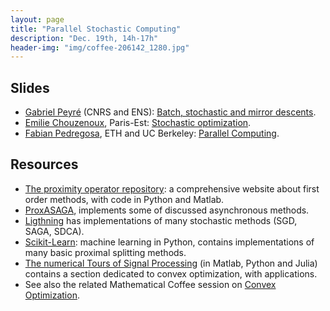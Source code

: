 ```yaml
---
layout: page
title: "Parallel Stochastic Computing"
description: "Dec. 19th, 14h-17h"
header-img: "img/coffee-206142_1280.jpg"
---
```


Slides
----

- [Gabriel Peyré](http://www.gpeyre.com) (CNRS and ENS): [Batch, stochastic and mirror descents](../slides/mc10-peyre.pdf).
- [Emilie Chouzenoux](http://www-syscom.univ-mlv.fr/~chouzeno/), Paris-Est: [Stochastic optimization](../slides/mc10-chouzenoux.pdf).  
- [Fabian Pedregosa](http://fa.bianp.net/), ETH and UC Berkeley: [Parallel Computing](../slides/mc10-pedregosa.pdf).


Resources
----

- [The proximity operator repository](http://proximity-operator.net/): a comprehensive website about first order methods, with code in Python and Matlab.
- [ProxASAGA](https://github.com/fabianp/ProxASAGA), implements some of discussed asynchronous methods.
- [Ligthning](https://github.com/scikit-learn-contrib/lightning) has implementations of many stochastic methods (SGD, SAGA, SDCA).
- [Scikit-Learn](http://scikit-learn.org/): machine learning in Python, contains implementations of many basic proximal splitting methods.
- [The numerical Tours of Signal Processing](http://www.numerical-tours.com) (in Matlab, Python and Julia) contains a section dedicated to convex optimization, with applications.
- See also the related Mathematical Coffee session on [Convex Optimization](../mc04-cvx-optim).
